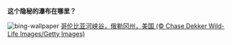 
**这个隐秘的瀑布在哪里？**

![bing-wallpaper](https://www.bing.com/th?id=OHR.MossyGrottoFalls_ZH-CN2490591617_1920x1080.jpg)
[哥伦比亚河峡谷，俄勒冈州，美国 (© Chase Dekker Wild-Life Images/Getty Images)](https://www.bing.com/search?q=%E4%BF%84%E5%8B%92%E5%86%88%E5%B7%9E%E5%93%A5%E4%BC%A6%E6%AF%94%E4%BA%9A%E6%B2%B3%E5%B3%A1%E8%B0%B7&amp;form=hpcapt&amp;mkt=zh-cn)
  